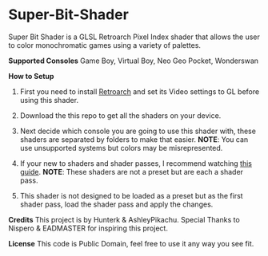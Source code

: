 # Super-Bit-Shader
Super Bit Shader is a GLSL Retroarch Pixel Index shader that allows the user to color monochromatic games using a variety of palettes.

**Supported Consoles**
Game Boy, Virtual Boy, Neo Geo Pocket, Wonderswan

**How to Setup**
1. First you need to install [Retroarch](https://www.retroarch.com/) and set its Video settings to GL before using this shader.

2. Download the this repo to get all the shaders on your device.

3. Next decide which console you are going to use this shader with, these shaders are separated by folders to make that easier.
**NOTE**: You can use unsupported systems but colors may be misrepresented.

4. If your new to shaders and shader passes, I recommend watching [this guide](https://www.youtube.com/watch?v=YyZ6IrmsNgY). 
**NOTE**: These shaders are not a preset but are each a shader pass.

6. This shader is not designed to be loaded as a preset but as the first shader pass, load the shader pass and apply the changes.

**Credits**
This project is by Hunterk & AshleyPikachu. Special Thanks to Nispero & EADMASTER for inspiring this project.

**License**
This code is Public Domain, feel free to use it any way you see fit.
